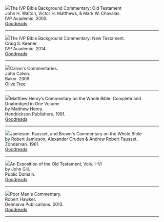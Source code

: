 <img src="/images/commentary-ivp-background-ot-walton.jpg">The IVP Bible Background Commentary: Old Testament  
John H. Walton, Victor H. Matthews, & Mark W. Chavalas.  
IVP Academic. 2000.  
[Goodreads](https://www.goodreads.com/book/show/32190763-the-ivp-bible-background-commentary)

<hr style="clear:both;">

<img src="/images/commentary-ivp-background-nt-keener.jpg">The IVP Bible Background Commentary: New Testament.  
Craig S. Keener.  
IVP Academic. 2014.  
[Goodreads](https://www.goodreads.com/book/show/17861691-the-ivp-bible-background-commentary)

<hr style="clear:both;">

<img src="/images/commentary-calvin-set-portrait.jpg">Calvin's Commentaries.  
John Calvin.  
Baker. 2009.  
[Olive Tree](https://www.olivetree.com/store/product.php?productid=17517)

<hr style="clear:both;">

<img src="/images/commentary-whole-bible-unabridged-henry.jpg">Matthew Henry’s Commentary on the Whole Bible: Complete and Unabridged in One Volume  
by Matthew Henry.  
Hendrickson Publishers. 1991.  
[Goodreads](https://www.goodreads.com/book/show/962955.Matthew_Henry_s_Commentary_on_the_Whole_Bible?ac=1&from_search=true&qid=DNZ1wtYZl3&rank=1)

<hr style="clear:both;">

<img src="/images/commentary-whole-jfb.jpg">Jamieson, Fausset, and Brown's Commentary on the Whole Bible  
by Robert Jamieson, Alexander Cruden & Andrew Robert Fausset.  
Zondervan. 1961.  
[Goodreads](https://www.goodreads.com/book/show/3373063-jamieson-fausset-and-brown-s-commentary-on-the-whole-bible)

<hr style="clear:both;">

<img src="/images/commentary-whole-gill.jpg">An Exposition of the Old Testament, Vols. I–VI  
by John Gill.  
Public Domain.  
[Goodreads](https://www.goodreads.com/book/show/18897526-gill-s-bible-commentary)

<hr style="clear:both;">

<img src="/images/commentary-poor-mans-hawker.jpg">Poor Man's Commentary.  
Robert Hawker.  
Delmarva Publications. 2013.  
[Goodreads](https://www.goodreads.com/book/show/25370427-poor-man-s-commentary)

<hr style="clear:both;">